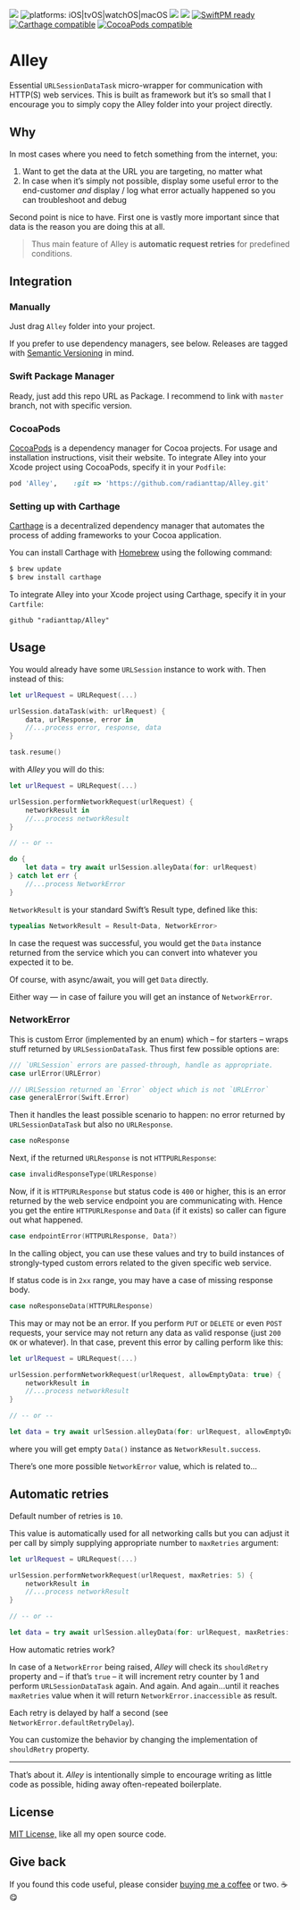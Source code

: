 [![](https://img.shields.io/github/tag/radianttap/Alley.svg?label=current)](https://github.com/radianttap/Alley/releases)
![platforms: iOS|tvOS|watchOS|macOS](https://img.shields.io/badge/platform-iOS|tvOS|watchOS|macOS-blue.svg)
[![](https://img.shields.io/github/license/radianttap/Alley.svg)](https://github.com/radianttap/Alley/blob/master/LICENSE)
![](https://img.shields.io/badge/swift-5.5-223344.svg?logo=swift&labelColor=FA7343&logoColor=white)
[![SwiftPM ready](https://img.shields.io/badge/SwiftPM-ready-FA7343.svg?style=flat)](https://swift.org/package-manager/)
[![Carthage compatible](https://img.shields.io/badge/Carthage-compatible-AD4709.svg?style=flat)](https://github.com/Carthage/Carthage)
[![CocoaPods compatible](https://img.shields.io/badge/CocoaPods-compatible-fb0006.svg)](https://cocoapods.org)

# Alley

Essential `URLSessionDataTask` micro-wrapper for communication with HTTP(S) web services. This is built as framework but it’s so small that I encourage you to simply copy the Alley folder into your project directly.

## Why

In most cases where you need to fetch something from the internet, you:

1. Want to get the data at the URL you are targeting, no matter what
2. In case when it’s simply not possible, display some useful error to the end-customer *and* display / log what error actually happened so you can troubleshoot and debug

Second point is nice to have. First one is vastly more important since that data is the reason you are doing this at all.

> Thus main feature of Alley is **automatic request retries** for predefined conditions.

## Integration

### Manually 

Just drag `Alley` folder into your project.

If you prefer to use dependency managers, see below. 
Releases are tagged with [Semantic Versioning](https://semver.org) in mind.

### Swift Package Manager 

Ready, just add this repo URL as Package. I recommend to link with `master` branch, not with specific version.

### CocoaPods

[CocoaPods](https://cocoapods.org) is a dependency manager for Cocoa projects. For usage and installation instructions, visit their website. To integrate Alley into your Xcode project using CocoaPods, specify it in your `Podfile`:

```ruby
pod 'Alley', 	:git => 'https://github.com/radianttap/Alley.git'
```

### Setting up with Carthage

[Carthage](https://github.com/Carthage/Carthage) is a decentralized dependency manager that automates the process of adding frameworks to your Cocoa application.

You can install Carthage with [Homebrew](http://brew.sh/) using the following command:

```bash
$ brew update
$ brew install carthage
```

To integrate Alley into your Xcode project using Carthage, specify it in your `Cartfile`:

```ogdl
github "radianttap/Alley"
```


## Usage

You would already have some `URLSession` instance to work with. Then instead of this:

```swift
let urlRequest = URLRequest(...)

urlSession.dataTask(with: urlRequest) {
	data, urlResponse, error in
	//...process error, response, data
}

task.resume()
```

with _Alley_ you will do this:

```swift
let urlRequest = URLRequest(...)

urlSession.performNetworkRequest(urlRequest) {
	networkResult in
	//...process networkResult
}

// -- or --

do {
	let data = try await urlSession.alleyData(for: urlRequest)
} catch let err {
	//...process NetworkError
}
```

`NetworkResult` is your standard Swift’s Result type, defined like this:

```swift
typealias NetworkResult = Result<Data, NetworkError>
```

In case the request was successful, you would get the `Data` instance returned from the service which you can convert into whatever you expected it to be.

Of course, with async/await, you will get `Data` directly.

Either way — in case of failure you will get an instance of `NetworkError`.

### NetworkError

This is custom Error (implemented by an enum) which – for starters – wraps stuff returned by `URLSessionDataTask`. Thus first few possible options are:

```swift
///	`URLSession` errors are passed-through, handle as appropriate.
case urlError(URLError)

///	URLSession returned an `Error` object which is not `URLError`
case generalError(Swift.Error)
```

Then it handles the least possible scenario to happen: no error returned by `URLSessionDataTask` but also no `URLResponse`.

```swift
case noResponse
```

Next, if the returned `URLResponse` is not `HTTPURLResponse`:

```swift
case invalidResponseType(URLResponse)
```

Now, if it is `HTTPURLResponse` but status code is `400` or higher, this is an error returned by the web service endpoint you are communicating with. Hence you get the entire `HTTPURLResponse` and `Data` (if it exists) so caller can figure out what happened.

```swift
case endpointError(HTTPURLResponse, Data?)
```

In the calling object, you can use these values and try to build instances of strongly-typed custom errors related to the given specific web service.

If status code is in `2xx` range, you may have a case of missing response body. 

```swift
case noResponseData(HTTPURLResponse)
```

This may or may not be an error. If you perform `PUT` or `DELETE` or even `POST` requests, your service may not return any data as valid response (just `200 OK` or whatever). In that case, prevent this error by calling perform like this:

```swift
let urlRequest = URLRequest(...)

urlSession.performNetworkRequest(urlRequest, allowEmptyData: true) {
	networkResult in
	//...process networkResult
}

// -- or --

let data = try await urlSession.alleyData(for: urlRequest, allowEmptyData: true)
```

where you will get empty `Data()` instance as `NetworkResult.success`.

There’s one more possible `NetworkError` value, which is related to...

## Automatic retries

Default number of retries is `10`.

This value is automatically used for all networking calls but you can adjust it per call by simply supplying appropriate number to `maxRetries` argument:

```swift
let urlRequest = URLRequest(...)

urlSession.performNetworkRequest(urlRequest, maxRetries: 5) {
	networkResult in
	//...process networkResult
}

// -- or --

let data = try await urlSession.alleyData(for: urlRequest, maxRetries: 5)
```

How automatic retries work? 

In case of a `NetworkError` being raised, _Alley_ will check its `shouldRetry` property and – if that’s `true` – it will increment retry counter by 1 and perform `URLSessionDataTask` again. And again. And again...until it reaches `maxRetries` value when it will return `NetworkError.inaccessible` as result.

Each retry is delayed by half a second (see `NetworkError.defaultRetryDelay`).

You can customize the behavior by changing the implementation of `shouldRetry` property. 

* * *

That’s about it. _Alley_ is intentionally simple to encourage writing as little code as possible, hiding away often-repeated boilerplate.

## License

[MIT License,](https://github.com/radianttap/Alley/blob/v2/LICENSE) like all my open source code.

## Give back

If you found this code useful, please consider [buying me a coffee](https://www.buymeacoffee.com/radianttap) or two. ☕️😋
